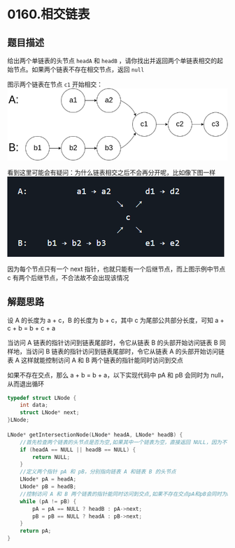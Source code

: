# 0160.相交链表

## 题目描述

给出两个单链表的头节点 `headA` 和 `headB` ，请你找出并返回两个单链表相交的起始节点。如果两个链表不存在相交节点，返回 `null` 

图示两个链表在节点 `c1` 开始相交：
![160_statement](.\images\160_statement.png)

看到这里可能会有疑问：为什么链表相交之后不会再分开呢，比如像下图一样
![160_statement2](.\images\160_statement2.png)

因为每个节点只有一个 next 指针，也就只能有一个后继节点，而上图示例中节点 c 有两个后继节点，不合法故不会出现该情况

## 解题思路

设 A 的长度为 a + c，B 的长度为 b + c，其中 c 为尾部公共部分长度，可知 a + c + b = b + c + a

当访问 A 链表的指针访问到链表尾部时，令它从链表 B 的头部开始访问链表 B
同样地，当访问 B 链表的指针访问到链表尾部时，令它从链表 A 的头部开始访问链表 A
这样就能控制访问 A 和 B 两个链表的指针能同时访问到交点

如果不存在交点，那么 a + b = b + a，以下实现代码中 pA 和 pB 会同时为 null，从而退出循环

```c
typedef struct LNode {
	int data;
	struct LNode* next;
}LNode;

LNode* getIntersectionNode(LNode* headA, LNode* headB) {
    //首先检查两个链表的头节点是否为空,如果其中一个链表为空，直接返回 NULL，因为不可能有交点
	if (headA == NULL || headB == NULL) {
		return NULL;
	}
    //定义两个指针 pA 和 pB，分别指向链表 A 和链表 B 的头节点
	LNode* pA = headA;
	LNode* pB = headB;
    //控制访问 A 和 B 两个链表的指针能同时访问到交点,如果不存在交点pA和pB会同时为null从而退出循环
	while (pA != pB) {
		pA = pA == NULL ? headB : pA->next;
		pB = pB == NULL ? headA : pB->next;
	}
	return pA;
}
```

